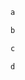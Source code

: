 ```bash :(one)
a
```
```bash :two +(one)
b
```
```bash :(three) +two +(one)
c
```
```bash :four +(three)
d
```
